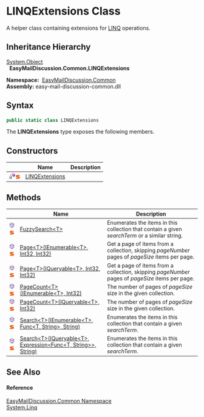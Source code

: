 LINQExtensions Class
====================
A helper class containing extensions for [LINQ][1] operations.


Inheritance Hierarchy
---------------------
[System.Object][2]  
  **EasyMailDiscussion.Common.LINQExtensions**  

  **Namespace:**  [EasyMailDiscussion.Common][3]  
  **Assembly:** easy-mail-discussion-common.dll

Syntax
------

```csharp
public static class LINQExtensions
```

The **LINQExtensions** type exposes the following members.


Constructors
------------

|                                   | Name                | Description |
| --------------------------------- | ------------------- | ----------- |
| ![Private method]![Static member] | [LINQExtensions][4] |             |


Methods
-------

|                                  | Name                                                                            | Description                                                                                      |
| -------------------------------- | ------------------------------------------------------------------------------- | ------------------------------------------------------------------------------------------------ |
| ![Public method]![Static member] | [FuzzySearch&lt;T>][5]                                                          | Enumerates the items in this collection that contain a given *searchTerm* or a similar string.   |
| ![Public method]![Static member] | [Page&lt;T>(IEnumerable&lt;T>, Int32, Int32)][6]                                | Get a page of items from a collection, skipping *pageNumber* pages of *pageSize* items per page. |
| ![Public method]![Static member] | [Page&lt;T>(IQueryable&lt;T>, Int32, Int32)][7]                                 | Get a page of items from a collection, skipping *pageNumber* pages of *pageSize* items per page. |
| ![Public method]![Static member] | [PageCount&lt;T>(IEnumerable&lt;T>, Int32)][8]                                  | The number of pages of *pageSize* size in the given collection.                                  |
| ![Public method]![Static member] | [PageCount&lt;T>(IQueryable&lt;T>, Int32)][9]                                   | The number of pages of *pageSize* size in the given collection.                                  |
| ![Public method]![Static member] | [Search&lt;T>(IEnumerable&lt;T>, Func&lt;T, String>, String)][10]               | Enumerates the items in this collection that contain a given *searchTerm*.                       |
| ![Public method]![Static member] | [Search&lt;T>(IQueryable&lt;T>, Expression&lt;Func&lt;T, String>>, String)][11] | Enumerates the items in this collection that contain a given *searchTerm*.                       |


See Also
--------

#### Reference
[EasyMailDiscussion.Common Namespace][3]  
[System.Linq][12]  

[1]: https://docs.microsoft.com/en-us/dotnet/csharp/programming-guide/concepts/linq/
[2]: https://docs.microsoft.com/dotnet/api/system.object
[3]: ../README.md
[4]: _cctor.md
[5]: FuzzySearch__1.md
[6]: Page__1.md
[7]: Page__1_1.md
[8]: PageCount__1.md
[9]: PageCount__1_1.md
[10]: Search__1.md
[11]: Search__1_1.md
[12]: https://docs.microsoft.com/dotnet/api/system.linq
[Private method]: ../../icons/privmethod.gif "Private method"
[Static member]: ../../icons/static.gif "Static member"
[Public method]: ../../icons/pubmethod.svg "Public method"